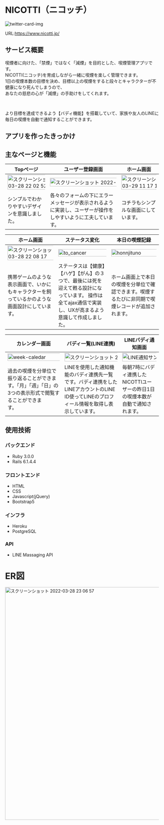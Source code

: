 # NICOTTI（ニコッチ）

![twitter-card-img](https://user-images.githubusercontent.com/81806277/160401769-ea46e880-bac4-4e67-b06e-6a54d84fd154.jpg)

URL:https://www.nicotti.jp/

## サービス概要
喫煙者に向けた、「禁煙」ではなく「減煙」を目的とした、喫煙管理アプリです。</br>
NICOTTI(ニコッチ)を育成しながら一緒に喫煙を楽しく管理できます。</br>
1日の喫煙本数の目標を決め、目標以上の喫煙をすると段々とキャラクターが不健康になり死んでしまうので、</br>
あなたの慈悲の心が「減煙」の手助けをしてくれます。

</br>

より目標を達成できるよう【バディ機能】を搭載していて、家族や友人のLINEに毎日の喫煙を自動で通知することができます。


## アプリを作ったきっかけ


## 主なページと機能
| Topページ | ユーザー登録画面 | ホーム画面 |
| --- | --- | --- |
| <img width="200%" alt="スクリーンショット 2022-03-28 22 02 52" src="https://user-images.githubusercontent.com/81806277/160404212-e24d240e-2eb2-475e-8b26-39353f455744.png"> | <img width="160%" alt="スクリーンショット 2022-03-28 22 04 41" src="https://user-images.githubusercontent.com/81806277/160404288-1382e75e-49bc-48ff-b31a-c25f0c7f41aa.png"> | <img width="200%" alt="スクリーンショット 2022-03-29 11 17 19" src="https://user-images.githubusercontent.com/81806277/160519384-f7d2c9a4-ec51-46d0-8ced-76cbd71cb731.png"> |
| シンプルでわかりやすいデザインを意識しました。&nbsp;&nbsp;&nbsp;&nbsp;&nbsp; | 各々のフォームの下にエラーメッセージが表示されるように実装し、ユーザーが操作をしやすいように工夫しています。 | コチラもシンプルな画面にしています。&nbsp;&nbsp;&nbsp;&nbsp;&nbsp; | 

| ホーム画面 | ステータス変化 | 本日の喫煙記録|
|---|---|---|
| <img width="150%" alt="スクリーンショット 2022-03-28 22 08 17" src="https://user-images.githubusercontent.com/81806277/160519111-682a8b77-7784-41f1-b504-6d2c5d2aa549.png"> | <img width="150%" alt="to_cancer" src="https://user-images.githubusercontent.com/81806277/160519186-8c287e6b-a840-4960-af5c-f2e38c8b026b.gif"> | <img width="150%" alt="honnjituno" src="https://user-images.githubusercontent.com/81806277/160527267-5f7d434f-8e8a-4f8b-bf22-e426ee714bea.gif"> |
| 携帯ゲームのような表示画面で、いかにもキャラクターを飼っているかのような画面設計にしています。&nbsp;&nbsp;&nbsp;&nbsp;&nbsp;&nbsp;&nbsp;&nbsp;&nbsp;&nbsp;&nbsp;&nbsp;&nbsp;&nbsp;&nbsp;&nbsp; | ステータスは【健康】【ハゲ】【がん】の３つで、最後には死を迎えて甦る設計になっています。 操作は全てajax通信で実装し、UXが高まるよう意識して作成しました。 | ホーム画面上で本日の喫煙を分単位で確認できます。喫煙するたびに非同期で喫煙レコードが追加されます。&nbsp;&nbsp;&nbsp;&nbsp;&nbsp;&nbsp;&nbsp;&nbsp;&nbsp;&nbsp;&nbsp;&nbsp;&nbsp;&nbsp;&nbsp; |

| カレンダー画面 | バディ一覧(LINE連携) | LINEバディ通知画面 |
|---|---|---|
| <img width="200%" alt="week-caledar" src="https://user-images.githubusercontent.com/81806277/160521081-3cd7df94-1efd-46d2-9cef-b6edc2945f72.png"> | <img width="200%" alt="スクリーンショット 2022-03-27 23 51 07" src="https://user-images.githubusercontent.com/81806277/160521906-d10ec3a6-9d64-4755-8ff8-9578e727de0a.png"> | <img width="200%" alt="LINE通知サンプル" src="https://user-images.githubusercontent.com/81806277/160524723-6b1a8d87-da96-4d73-a3a6-7ef226aaaeb0.jpg"> |
| 過去の喫煙を分単位で振り返ることができます。「月」「週」「日」の3つの表示形式で閲覧することができます。&nbsp;&nbsp;&nbsp;&nbsp;&nbsp;&nbsp;&nbsp;&nbsp;&nbsp;&nbsp;&nbsp;&nbsp;&nbsp;&nbsp;&nbsp;&nbsp;&nbsp;&nbsp; | LINEを使用した通知機能のバディ連携先一覧です。バディ連携をしたLINEアカウントのLINE ID使ってLINEのプロフィール情報を取得し表示しています。&nbsp;&nbsp;&nbsp;&nbsp;&nbsp;&nbsp;&nbsp;&nbsp;&nbsp;&nbsp;&nbsp;&nbsp;&nbsp; | 毎朝7時にバディ連携したNICOTTIユーザーの昨日1日の喫煙本数が自動で通知されます。 |


## 使用技術

### バックエンド
- Ruby 3.0.0
- Rails 6.1.4.4

### フロントエンド

- HTML
- CSS
- Javascript(jQuery)
- Bootstrap5

### インフラ

- Heroku
- PostgreSQL

### API

- LINE Massaging API

# ER図

<img width="761" alt="スクリーンショット 2022-03-28 23 06 57" src="https://user-images.githubusercontent.com/81806277/160415994-ca336e02-474c-4db5-af4a-8be2e1dc7d79.png">
